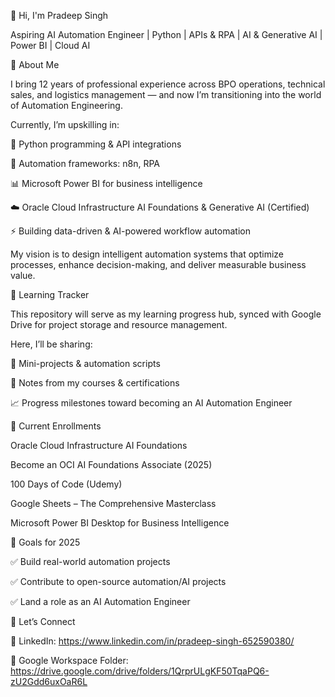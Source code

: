 👋 Hi, I'm Pradeep Singh

Aspiring AI Automation Engineer | Python | APIs & RPA | AI & Generative AI | Power BI | Cloud AI

🚀 About Me

I bring 12 years of professional experience across BPO operations, technical sales, and logistics management — and now I’m transitioning into the world of Automation Engineering.

Currently, I’m upskilling in:

🐍 Python programming & API integrations

🤖 Automation frameworks: n8n, RPA

📊 Microsoft Power BI for business intelligence

☁️ Oracle Cloud Infrastructure AI Foundations & Generative AI (Certified)

⚡ Building data-driven & AI-powered workflow automation

My vision is to design intelligent automation systems that optimize processes, enhance decision-making, and deliver measurable business value.

📌 Learning Tracker

This repository will serve as my learning progress hub, synced with Google Drive for project storage and resource management.

Here, I’ll be sharing:

📂 Mini-projects & automation scripts

📒 Notes from my courses & certifications

📈 Progress milestones toward becoming an AI Automation Engineer

🎯 Current Enrollments

Oracle Cloud Infrastructure AI Foundations

Become an OCI AI Foundations Associate (2025)

100 Days of Code (Udemy)

Google Sheets – The Comprehensive Masterclass

Microsoft Power BI Desktop for Business Intelligence

🌟 Goals for 2025

✅ Build real-world automation projects

✅ Contribute to open-source automation/AI projects

✅ Land a role as an AI Automation Engineer

🤝 Let’s Connect

🔗 LinkedIn: https://www.linkedin.com/in/pradeep-singh-652590380/

📂 Google Workspace Folder: https://drive.google.com/drive/folders/1QrprULgKF50TqaPQ6-zU2Gdd6uxOaR6L
